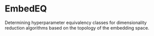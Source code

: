 # EmbedEQ
Determining hyperparameter equivalency classes for dimensionality reduction algorithms based on the topology of the embedding space.
